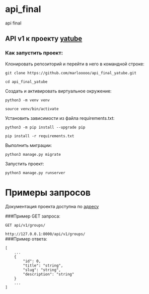 # api_final
api final

## API v1 к проекту [yatube](https://github.com/marlooooo/hw05_final)


### Как запустить проект:

Клонировать репозиторий и перейти в него в командной строке:

```
git clone https://github.com/marlooooo/api_final_yatube.git
```

```
cd api_final_yatube
```

Cоздать и активировать виртуальное окружение:

```
python3 -m venv venv
```

```
source venv/bin/activate
```

Установить зависимости из файла requirements.txt:

```
python3 -m pip install --upgrade pip
```

```
pip install -r requirements.txt
```

Выполнить миграции:

```
python3 manage.py migrate
```

Запустить проект:

```
python3 manage.py runserver
```

  
# Примеры запросов
Документация проекта доступна по [адресу](http://127.0.0.1:8000/redoc/) 

###Пример GET запроса:  
```
GET api/v1/groups/
```
```http://127.0.0.1:8000/api/v1/groups/```  
###Пример ответа:
```
[
    ...
    {
        "id": 0,
        "title": "string",
        "slug": "string",
        "description": "string"
    }
    ...
]
```